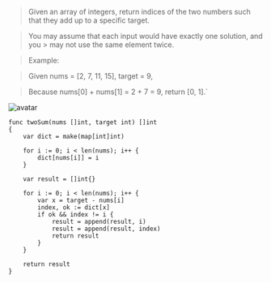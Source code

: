 
> Given an array of integers, return indices of the two numbers such that they add up to a specific target.

> You may assume that each input would have exactly one solution, and you > may not use the same element twice.

> Example:

> Given nums = [2, 7, 11, 15], target = 9,

> Because nums[0] + nums[1] = 2 + 7 = 9,
> return [0, 1].`

![avatar](../images/leetcode/0001.png)

    func twoSum(nums []int, target int) []int
	{
		var dict = make(map[int]int)
	
		for i := 0; i < len(nums); i++ {
			dict[nums[i]] = i
		}
	
		var result = []int{}
	
		for i := 0; i < len(nums); i++ {
			var x = target - nums[i]
			index, ok := dict[x]
			if ok && index != i {
				result = append(result, i)
				result = append(result, index)
				return result
			}
		}
	
		return result
	}